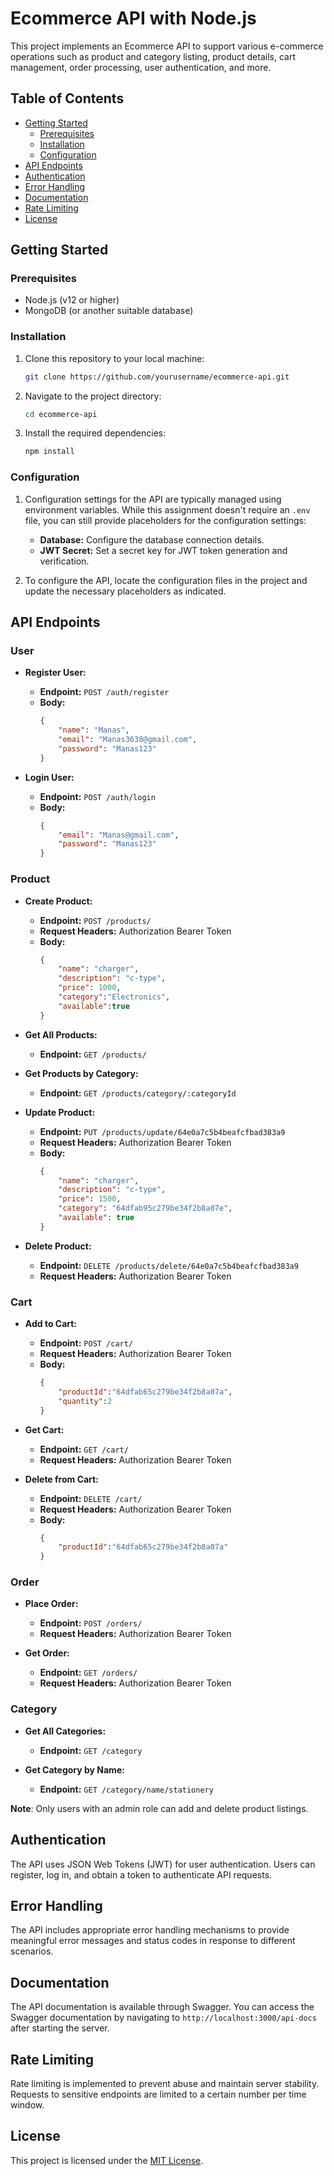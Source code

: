 # Ecommerce API with Node.js

This project implements an Ecommerce API to support various e-commerce operations such as product and category listing, product details, cart management, order processing, user authentication, and more.

## Table of Contents

- [Getting Started](#getting-started)
  - [Prerequisites](#prerequisites)
  - [Installation](#installation)
  - [Configuration](#configuration)
- [API Endpoints](#api-endpoints)
- [Authentication](#authentication)
- [Error Handling](#error-handling)
- [Documentation](#documentation)
- [Rate Limiting](#rate-limiting)
- [License](#license)

## Getting Started

### Prerequisites

- Node.js (v12 or higher)
- MongoDB (or another suitable database)

### Installation

1. Clone this repository to your local machine:

   ```bash
   git clone https://github.com/yourusername/ecommerce-api.git
   ```

2. Navigate to the project directory:

   ```bash
   cd ecommerce-api
   ```

3. Install the required dependencies:

   ```bash
   npm install
   ```

### Configuration

1. Configuration settings for the API are typically managed using environment variables. While this assignment doesn't require an `.env` file, you can still provide placeholders for the configuration settings:

   - **Database:** Configure the database connection details.
   - **JWT Secret:** Set a secret key for JWT token generation and verification.

2. To configure the API, locate the configuration files in the project and update the necessary placeholders as indicated.

## API Endpoints

### User

- **Register User:**
  - **Endpoint:** `POST /auth/register`
  - **Body:**
    ```json
    {
        "name": "Manas",
        "email": "Manas3638@gmail.com",
        "password": "Manas123"
    }
    ```

- **Login User:**
  - **Endpoint:** `POST /auth/login`
  - **Body:**
    ```json
    {
        "email": "Manas@gmail.com",
        "password": "Manas123"
    }
    ```

### Product

- **Create Product:**
  - **Endpoint:** `POST /products/`
  - **Request Headers:** Authorization Bearer Token
  - **Body:**
    ```json
    {
        "name": "charger",
        "description": "c-type",
        "price": 1000,
        "category":"Electronics",
        "available":true
    }
    ```

- **Get All Products:**
  - **Endpoint:** `GET /products/`

- **Get Products by Category:**
  - **Endpoint:** `GET /products/category/:categoryId`

- **Update Product:**
  - **Endpoint:** `PUT /products/update/64e0a7c5b4beafcfbad383a9`
  - **Request Headers:** Authorization Bearer Token
  - **Body:**
    ```json
    {
        "name": "charger",
        "description": "c-type",
        "price": 1500,
        "category": "64dfab95c279be34f2b8a07e",
        "available": true
    }
    ```

- **Delete Product:**
  - **Endpoint:** `DELETE /products/delete/64e0a7c5b4beafcfbad383a9`
  - **Request Headers:** Authorization Bearer Token

### Cart

- **Add to Cart:**
  - **Endpoint:** `POST /cart/`
  - **Request Headers:** Authorization Bearer Token
  - **Body:**
    ```json
    {
        "productId":"64dfab65c279be34f2b8a07a",
        "quantity":2
    }
    ```

- **Get Cart:**
  - **Endpoint:** `GET /cart/`
  - **Request Headers:** Authorization Bearer Token

- **Delete from Cart:**
  - **Endpoint:** `DELETE /cart/`
  - **Request Headers:** Authorization Bearer Token
  - **Body:**
    ```json
    {
        "productId":"64dfab65c279be34f2b8a07a"
    }
    ```

### Order

- **Place Order:**
  - **Endpoint:** `POST /orders/`
  - **Request Headers:** Authorization Bearer Token

- **Get Order:**
  - **Endpoint:** `GET /orders/`
  - **Request Headers:** Authorization Bearer Token

### Category

- **Get All Categories:**
  - **Endpoint:** `GET /category`

- **Get Category by Name:**
  - **Endpoint:** `GET /category/name/stationery`


**Note**: Only users with an admin role can add and delete product listings.

## Authentication

The API uses JSON Web Tokens (JWT) for user authentication. Users can register, log in, and obtain a token to authenticate API requests.

## Error Handling

The API includes appropriate error handling mechanisms to provide meaningful error messages and status codes in response to different scenarios.

## Documentation

The API documentation is available through Swagger. You can access the Swagger documentation by navigating to `http://localhost:3000/api-docs` after starting the server.

## Rate Limiting

Rate limiting is implemented to prevent abuse and maintain server stability. Requests to sensitive endpoints are limited to a certain number per time window.

## License

This project is licensed under the [MIT License](LICENSE).
